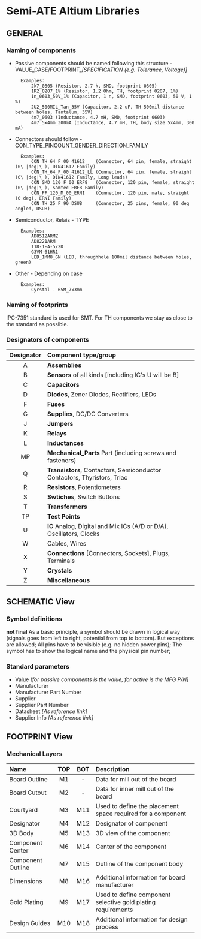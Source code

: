 # Semi-ATE Altium Libraries

## GENERAL

### Naming of components

- Passive components should be named following this structure - VALUE_CASE/FOOTPRINT_*[SPECIFICATION (e.g. Tolerance, Voltage)]*

        Examples:
            2k7_0805 (Resistor, 2.7 k, SMD, footprint 0805)
            1R2_0207_1% (Resistor, 1.2 Ohm, TH, footprint 0207, 1%)
			1n_0603_50V_1% (Capacitor, 1 n, SMD, footprint 0603, 50 V, 1 %)
            2U2_500MIL_Tan_35V (Capacitor, 2.2 uF, TH 500mil distance between holes, Tantalum, 35V)
            4m7_0603 (Inductance, 4.7 mH, SMD, footprint 0603)
			4m7_5x4mm_300mA (Inductance, 4.7 mH, TH, body size 5x4mm, 300 mA)
        
- Connectors should follow - CON_TYPE_PINCOUNT_GENDER_DIRECTION_FAMILY

	    Examples:
		    CON_TH_64_F_00_41612	(Connector, 64 pin, female, straight (0\ |deg|\ ), DIN41612 Family)
			CON_TH_64_F_00_41612_LL	(Connector, 64 pin, female, straight (0\ |deg|\ ), DIN41612 Family, Long leads)
		    CON_SMD_120_F_00_ERF8 	(Connector, 120 pin, female, straight (0\ |deg|\ ), Samtec ERF8 Family)
		    CON_PF_120_M_00_ERNI	(Connector, 120 pin, male, straight (0 deg), ERNI Family)
		    CON_TH_25_F_90_DSUB		(Connector, 25 pins, female, 90 deg angled, DSUB)
		
- Semiconductor, Relais - TYPE

	    Examples:
		    AD8512ARMZ
		    AD8221ARM
			118-1-A-5/2D
			G3VM-61HR1
		    LED_1MM8_GN (LED, throughhole 100mil distance between holes, green)

- Other - Depending on case
	    
		Examples:
		    Cyrstal - 65M_7x3mm

### Naming of footprints

IPC-7351 standard is used for SMT. For TH components we stay as close to the standard as possible.

### Designators of components

| Designator | Component type/group |
|:---------:|:---|
|A|**Assemblies**|
|B|**Sensors** of all kinds [including IC's U will be B]|
|C|**Capacitors**|
|D|**Diodes**, Zener Diodes, Rectifiers, LEDs|
|F|**Fuses**|
|G|**Supplies**, DC/DC Converters|
|J|**Jumpers**|
|K|**Relays**|
|L|**Inductances**|
|MP|**Mechanical_Parts** Part (including screws and fasteners)|
|Q|**Transistors**, Contactors, Semiconductor Contactors, Thyristors, Triac|
|R|**Resistors**, Potentiometers|
|S|**Swtiches**, Switch Buttons|
|T|**Transformers**|
|TP|**Test Points**|
|U|**IC** Analog, Digital and Mix ICs (A/D or D/A), Oscillators, Clocks|
|W|Cables, Wires|
|X|**Connections** [Connectors, Sockets], Plugs, Terminals|
|Y|**Crystals**|
|Z|**Miscellaneous**|

## SCHEMATIC View

### Symbol definitions

**not final**
As a basic principle, a symbol should be drawn in logical way (signals goes from left to right, potential from top to bottom). But exceptions are allowed;
All pins have to be visible (e.g. no hidden power pins);
The symbol has to show the logical name and the physical pin number;


### Standard parameters

- Value *[for passive components is the value, for active is the MFG P/N]*
- Manufacturer
- Manufacturer Part Number
- Supplier
- Supplier Part Number
- Datasheet *[As reference link]*
- Supplier Info *[As reference link]*

## FOOTPRINT View

### Mechanical Layers

| Name | TOP | BOT | Description |
|:---------|:---:|:---:|:---------|
| Board Outline | M1 | - | Data for mill out of the board |
| Board Cutout | M2 | - | Data for inner mill out of the board |
| Courtyard | M3 | M11 | Used to define the placement space required for a component |
| Designator | M4 | M12 | Designator of component |
| 3D Body | M5 | M13 | 3D view of the component |
| Component Center | M6 | M14 | Center of the component |
| Component Outline | M7 | M15 | Outline of the component body |
| Dimensions | M8 | M16 | Additional information for board manufacturer |
| Gold Plating | M9 | M17 | Used to define component selective gold plating requirements |
| Design Guides | M10 | M18 | Additional information for design process |
